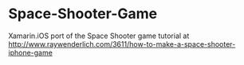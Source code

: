Space-Shooter-Game
==================

Xamarin.iOS port of the Space Shooter game tutorial at http://www.raywenderlich.com/3611/how-to-make-a-space-shooter-iphone-game

